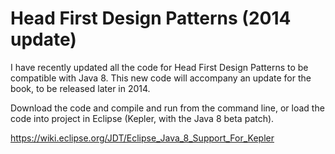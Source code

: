 # Head First Design Patterns (2014 update)

I have recently updated all the code for Head First Design Patterns to be compatible
with Java 8. This new code will accompany an update for the book, to be released
later in 2014. 

Download the code and compile and run from the command line, or load the code into 
project in Eclipse (Kepler, with the Java 8 beta patch).

https://wiki.eclipse.org/JDT/Eclipse_Java_8_Support_For_Kepler


